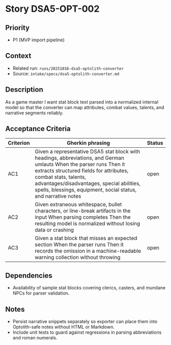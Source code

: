 # Story DSA5-OPT-002

## Priority
- P1 (MVP import pipeline)

## Context
- Related run: `runs/20251016-dsa5-optolith-converter`
- Source: `intake/specs/dsa5-optolith-converter.md`

## Description
As a game master I want stat block text parsed into a normalized internal model so that the converter can map attributes, combat values, talents, and narrative segments reliably.

## Acceptance Criteria
| Criterion | Gherkin phrasing | Status |
| --- | --- | --- |
| AC1 | Given a representative DSA5 stat block with headings, abbreviations, and German umlauts When the parser runs Then it extracts structured fields for attributes, combat stats, talents, advantages/disadvantages, special abilities, spells, blessings, equipment, social status, and narrative notes | open |
| AC2 | Given extraneous whitespace, bullet characters, or line-break artifacts in the input When parsing completes Then the resulting model is normalized without losing data or crashing | open |
| AC3 | Given a stat block that misses an expected section When the parser runs Then it records the omission in a machine-readable warning collection without throwing | open |

## Dependencies
- Availability of sample stat blocks covering clerics, casters, and mundane NPCs for parser validation.

## Notes
- Persist narrative snippets separately so exporter can place them into Optolith-safe notes without HTML or Markdown.
- Include unit tests to guard against regressions in parsing abbreviations and roman numerals.
